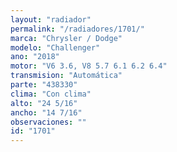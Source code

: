 ```yaml
---
layout: "radiador"
permalink: "/radiadores/1701/"
marca: "Chrysler / Dodge"
modelo: "Challenger"
ano: "2018"
motor: "V6 3.6, V8 5.7 6.1 6.2 6.4"
transmision: "Automática"
parte: "438330"
clima: "Con clima"
alto: "24 5/16"
ancho: "14 7/16"
observaciones: ""
id: "1701"
---
```


